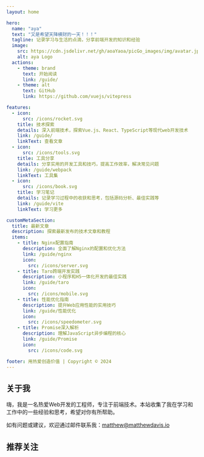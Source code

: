```yaml
---
layout: home

hero:
  name: "aya"
  text: "又是希望天降横财的一天！！！"
  tagline: 记录学习与生活的点滴，分享前端开发的知识和经验
  image:
    src: https://cdn.jsdelivr.net/gh/aoaYaoa/picGo_images/img/avatar.jpg
    alt: aya Logo
  actions:
    - theme: brand
      text: 开始阅读
      link: /guide/
    - theme: alt
      text: GitHub
      link: https://github.com/vuejs/vitepress

features:
  - icon: 
      src: /icons/rocket.svg
    title: 技术探索
    details: 深入前端技术，探索Vue.js、React、TypeScript等现代web开发技术
    link: /guide/
    linkText: 查看文章
  - icon: 
      src: /icons/tools.svg
    title: 工具分享
    details: 分享实用的开发工具和技巧，提高工作效率，解决常见问题
    link: /guide/webpack
    linkText: 工具集
  - icon: 
      src: /icons/book.svg
    title: 学习笔记
    details: 记录学习过程中的收获和思考，包括源码分析、最佳实践等
    link: /guide/vite
    linkText: 学习更多

customMetaSection:
  title: 最新文章
  description: 探索最新发布的技术文章和教程
  items:
    - title: Nginx配置指南
      description: 全面了解Nginx的配置和优化方法
      link: /guide/nginx
      icon: 
        src: /icons/server.svg
    - title: Taro跨端开发实践
      description: 小程序和H5一体化开发的最佳实践
      link: /guide/taro
      icon: 
        src: /icons/mobile.svg
    - title: 性能优化指南
      description: 提升Web应用性能的实用技巧
      link: /guide/性能优化
      icon: 
        src: /icons/speedometer.svg
    - title: Promise深入解析
      description: 理解JavaScript异步编程的核心
      link: /guide/Promise
      icon: 
        src: /icons/code.svg

footer: 用热爱创造价值 | Copyright © 2024
---
```


<script setup>
import { VPTeamMembers } from 'vitepress/theme'

const members = [
  {
    avatar: 'https://avatars.githubusercontent.com/u/499550?v=4',
    name: 'Evan You',
    title: 'Vue.js & Vite Creator',
    links: [
      { icon: 'github', link: 'https://github.com/yyx990803' },
      { icon: 'twitter', link: 'https://twitter.com/youyuxi' }
    ]
  },
  {
    avatar: 'https://avatars.githubusercontent.com/u/11247099?v=4',
    name: 'Antony Fu',
    title: 'VueUse Creator',
    links: [
      { icon: 'github', link: 'https://github.com/antfu' },
      { icon: 'twitter', link: 'https://twitter.com/antfu7' }
    ]
  }
]
</script>

<div class="vp-doc" style="margin-top: 2rem;">
  <h2 id="关于我" tabindex="-1">关于我</h2>
  <p>嗨，我是一名热爱Web开发的工程师，专注于前端技术。本站收集了我在学习和工作中的一些经验和思考，希望对你有所帮助。</p>
  <p>如有问题或建议，欢迎通过邮件联系我：<a href="mailto:matthew@matthewdavis.io">matthew@matthewdavis.io</a></p>
</div>

<div class="vp-doc" style="margin-top: 2rem; margin-bottom: 2rem;">
  <h2 id="推荐关注" tabindex="-1">推荐关注</h2>
  <VPTeamMembers size="small" :members="members" />
</div>

